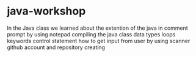 # java-workshop
In the Java class we learned about the extention of the java in comment prompt
by using notepad
compiling the java class
data types
loops
keywords
control statement
how to get input from user by using scanner
github account and repository creating